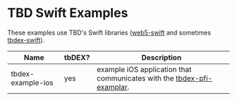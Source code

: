 # TBD Swift Examples

These examples use TBD's Swift libraries ([web5-swift](https://github.com/TBD54566975/web5-swift) and sometimes [tbdex-swift](https://github.com/TBD54566975/tbdex-swift)).

| Name                   | tbDEX? | Description |
|------------------------|--------|-------------|
| tbdex-example-ios      | yes    | example iOS application that communicates with the [tbdex-pfi-examplar](https://github.com/TBD54566975/tbdex-pfi-exemplar). |
